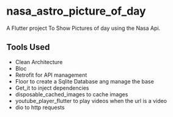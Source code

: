 # nasa_astro_picture_of_day

A Flutter project To Show Pictures of day using the Nasa Api.

## Tools Used

- Clean Architecture
- Bloc
- Retrofit for API management
- Floor to create a Sqlite Database ang manage the base
- Get_it to inject dependencies
- disposable_cached_images to cache images
- youtube_player_flutter to play videos when the url is a video
- dio to http requests
